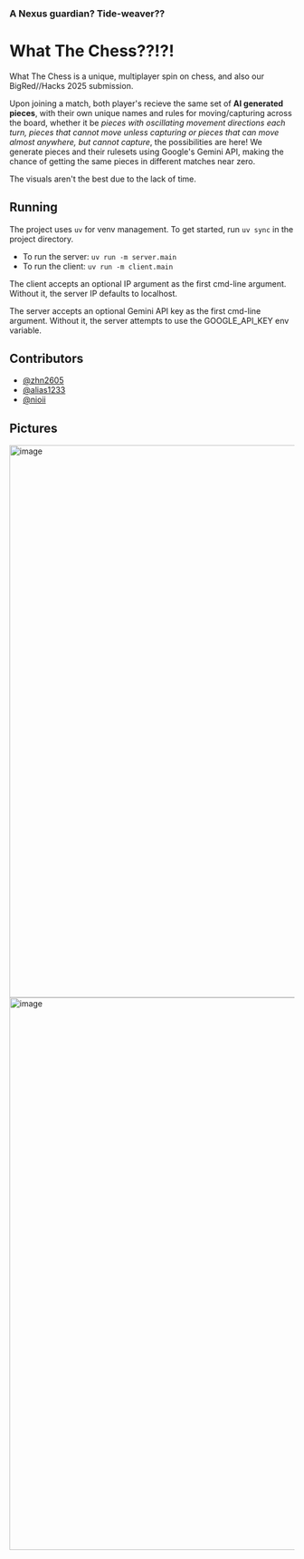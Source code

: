 ### A Nexus guardian? Tide-weaver??

# What The Chess??!?!

What The Chess is a unique, multiplayer spin on chess, and also our BigRed//Hacks 2025 submission. 

Upon joining a match, both player's recieve the same set of **AI generated pieces**, with their own unique names and rules for moving/capturing across the board, whether it be *pieces with oscillating movement directions each turn, pieces that cannot move unless capturing or pieces that can move almost anywhere, but cannot capture*, the possibilities are here! We generate pieces and their rulesets using Google's Gemini API, making the chance of getting the same pieces in different matches near zero. 

The visuals aren't the best due to the lack of time. 

## Running

The project uses `uv` for venv management. To get started, run `uv sync` in the project directory.

- To run the server: `uv run -m server.main`
- To run the client: `uv run -m client.main`

The client accepts an optional IP argument as the first cmd-line argument. Without it, the server IP defaults to localhost.

The server accepts an optional Gemini API key as the first cmd-line argument. Without it, the server attempts to use the GOOGLE_API_KEY env variable. 

## Contributors

- [@zhn2605](https://github.com/zhn2605)
- [@alias1233](https://github.com/alias1233)
- [@nioii](https://github.com/nioii)

## Pictures
<img width="1526" height="974" alt="image" src="https://github.com/user-attachments/assets/9a21f017-9574-456e-9f6e-2b6a9c3b7eae" />
<img width="1526" height="974" alt="image" src="https://github.com/user-attachments/assets/d24b837a-9580-4022-9ca8-17a1090241c9" />
